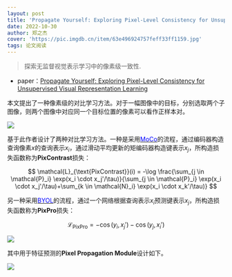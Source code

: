 ```yaml
---
layout: post
title: 'Propagate Yourself: Exploring Pixel-Level Consistency for Unsupervised Visual Representation Learning'
date: 2022-10-30
author: 郑之杰
cover: 'https://pic.imgdb.cn/item/63e496924757feff33ff1159.jpg'
tags: 论文阅读
---
```


> 探索无监督视觉表示学习中的像素级一致性.

- paper：[Propagate Yourself: Exploring Pixel-Level Consistency for Unsupervised Visual Representation Learning](https://arxiv.org/abs/2011.10043)

本文提出了一种像素级的对比学习方法。对于一幅图像中的目标，分别选取两个子图像，则两个图像中对应同一个目标位置的像素可以看作正样本对。

![](https://pic.imgdb.cn/item/63e496174757feff33fe2ec4.jpg)

基于此作者设计了两种对比学习方法。一种是采用[<font color=blue>MoCo</font>](https://0809zheng.github.io/2022/10/21/moco.html)的流程，通过编码器构造查询像素$x$的查询表示$x_i$，通过滑动平均更新的矩编码器构造键表示$x_j$，所构造损失函数称为**PixContrast**损失：

$$ \mathcal{L}_{\text{PixContrast}}(i) = -\log \frac{\sum_{j \in \mathcal{P}_i} \exp(x_i \cdot x_j'/\tau)}{\sum_{j \in \mathcal{P}_i} \exp(x_i \cdot x_j'/\tau)+\sum_{k \in \mathcal{N}_i} \exp(x_i \cdot x_k'/\tau)}  $$

另一种采用[<font color=blue>BYOL</font>](https://0809zheng.github.io/2022/10/17/byol.html)的流程，通过一个网络根据查询表示$x_i$预测键表示$x_j$，所构造损失函数称为**PixPro**损失：

$$ \mathcal{L}_{\text{PixPro}} = -\cos(y_i,x_j')-\cos(y_j,x_i')  $$

![](https://pic.imgdb.cn/item/63e49bc04757feff330a221b.jpg)

其中用于特征预测的**Pixel Propagation Module**设计如下。

![](https://pic.imgdb.cn/item/63e49e8b4757feff331019a3.jpg)